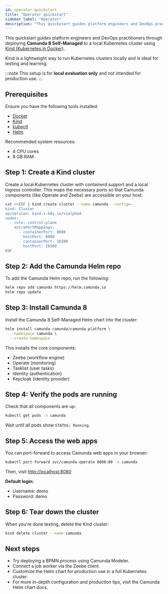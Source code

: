 ```yaml
---
id: operator-quickstart
title: "Operator quickstart"
sidebar_label: "Operator"
description: "This quickstart guides platform engineers and DevOps practitioners through deploying Camunda 8 Self-Managed to a local Kubernetes cluster using Kind (Kubernetes in Docker)."
---
```


This quickstart guides platform engineers and DevOps practitioners through deploying **Camunda 8 Self-Managed** to a local Kubernetes cluster using [Kind (Kubernetes in Docker)](https://kind.sigs.k8s.io/).

Kind is a lightweight way to run Kubernetes clusters locally and is ideal for testing and learning.

:::note
This setup is for **local evaluation only** and not intended for production use.
:::

## Prerequisites

Ensure you have the following tools installed:

- [Docker](https://docs.docker.com/get-docker/)
- [Kind](https://kind.sigs.k8s.io/docs/user/quick-start/)
- [kubectl](https://kubernetes.io/docs/tasks/tools/)
- [Helm](https://helm.sh/docs/intro/install/)

Recommended system resources:

- 4 CPU cores
- 8 GB RAM

## Step 1: Create a Kind cluster

Create a local Kubernetes cluster with containerd support and a local Ingress controller. This maps the necessary ports so that Camunda components (like Operate and Zeebe) are accessible on your host.

```bash
cat <<EOF | kind create cluster --name camunda --config=-
kind: Cluster
apiVersion: kind.x-k8s.io/v1alpha4
nodes:
  - role: control-plane
    extraPortMappings:
      - containerPort: 8080
        hostPort: 8080
      - containerPort: 26500
        hostPort: 26500
EOF
```

## Step 2: Add the Camunda Helm repo

To add the Camunda Helm repo, run the following:

```bash
helm repo add camunda https://helm.camunda.io
helm repo update
```

## Step 3: Install Camunda 8

Install the Camunda 8 Self-Managed Helm chart into the cluster:

```bash
helm install camunda camunda/camunda-platform \
  --namespace camunda \
  --create-namespace
```

This installs the core components:

- Zeebe (workflow engine)
- Operate (monitoring)
- Tasklist (user tasks)
- Identity (authentication)
- Keycloak (identity provider)

## Step 4: Verify the pods are running

Check that all components are up:

```bash
kubectl get pods -n camunda
```

Wait until all pods show `STATUS: Running`.

## Step 5: Access the web apps

You can port-forward to access Camunda web apps in your browser:

```bash
kubectl port-forward svc/camunda-operate 8080:80 -n camunda
```

Then, visit [http://localhost:8080](http://localhost:8080)

**Default login:**

- Username: demo
- Password: demo

## Step 6: Tear down the cluster

When you're done testing, delete the Kind cluster:

```bash
kind delete cluster --name camunda
```

## Next steps

- Try deploying a BPMN process using Camunda Modeler.
- Connect a job worker via the Zeebe client.
- Customize the Helm chart for production use in a full Kubernetes cluster.
- For more in-depth configuration and production tips, visit the Camunda Helm chart docs.
